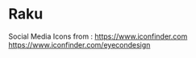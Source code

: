 # Raku

Social Media Icons from : https://www.iconfinder.com
https://www.iconfinder.com/eyecondesign